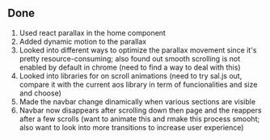 ## Done

1. Used react parallax in the home component
2. Added dynamic motion to the parallax
3. Looked into different ways to optimize the parallax movement since it's pretty resource-consuming; also found out smooth scrolling is not enabled by default in chrome (need to find a way to deal with this)
4. Looked into libraries for on scroll animations (need to try sal.js out, compare it with the current aos library in term of funcionalities and size and choose)
5. Made the navbar change dinamically when various sections are visible
6. Navbar now disappears after scrolling down then page and the reappers after a few scrolls (want to animate this and rmake this process smooht; also want to look into more transitions to increase user experience)